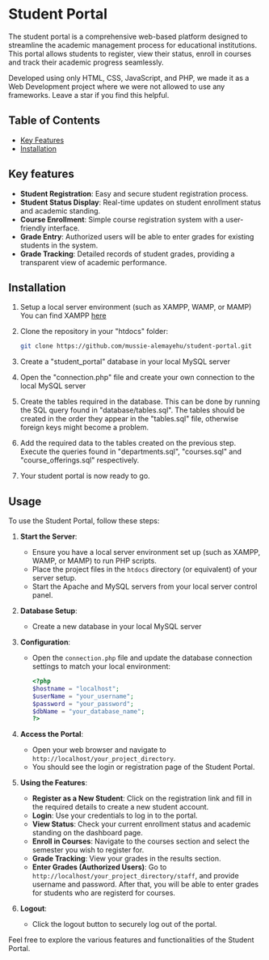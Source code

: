 # Student Portal

The student portal is a comprehensive web-based platform designed to streamline the academic management process for educational institutions. This portal allows students to register, view their status, enroll in courses and track their academic progress seamlessly.

Developed using only HTML, CSS, JavaScript, and PHP, we made it as a Web Development project where we were not allowed to use any frameworks. Leave a star if you find this helpful.

## Table of Contents
- [Key Features](#key-features)
- [Installation](#installation)

## Key features
- **Student Registration**: Easy and secure student registration process.
- **Student Status Display**: Real-time updates on student enrollment status and academic standing.
- **Course Enrollment**: Simple course registration system with a user-friendly interface.
- **Grade Entry**: Authorized users will be able to enter grades for existing students in the system.
- **Grade Tracking**: Detailed records of student grades, providing a transparent view of academic performance.

## Installation
1. Setup a local server environment (such as XAMPP, WAMP, or MAMP)
    You can find XAMPP [here](https://www.google.com/url?sa=t&source=web&rct=j&opi=89978449&url=https://www.apachefriends.org/download.html&ved=2ahUKEwjXufqht_KGAxWta_EDHVC2ATEQFnoECAYQAQ&usg=AOvVaw0FJaxz5J9FUgyQIdXelZ6c)

2. Clone the repository in your "htdocs" folder:
    ```sh
    git clone https://github.com/mussie-alemayehu/student-portal.git
    ```

3. Create a "student_portal" database in your local MySQL server

4. Open the "connection.php" file and create your own connection to the local MySQL server

5. Create the tables required in the database. This can be done by running the SQL query found in "database/tables.sql". The tables should be created in the order they appear in the "tables.sql" file, otherwise foreign keys might become a problem.

6. Add the required data to the tables created on the previous step. Execute the queries found in "departments.sql", "courses.sql" and "course_offerings.sql" respectively.

7. Your student portal is now ready to go.

## Usage

To use the Student Portal, follow these steps:

1. **Start the Server**:
    - Ensure you have a local server environment set up (such as XAMPP, WAMP, or MAMP) to run PHP scripts.
    - Place the project files in the `htdocs` directory (or equivalent) of your server setup.
    - Start the Apache and MySQL servers from your local server control panel.

2. **Database Setup**:
    - Create a new database in your local MySQL server

3. **Configuration**:
    - Open the `connection.php` file and update the database connection settings to match your local environment:
        ```php
        <?php
        $hostname = "localhost";
        $userName = "your_username";
        $password = "your_password";
        $dbName = "your_database_name";
        ?>
        ```

4. **Access the Portal**:
    - Open your web browser and navigate to `http://localhost/your_project_directory`.
    - You should see the login or registration page of the Student Portal.

5. **Using the Features**:
    - **Register as a New Student**: Click on the registration link and fill in the required details to create a new student account.
    - **Login**: Use your credentials to log in to the portal.
    - **View Status**: Check your current enrollment status and academic standing on the dashboard page.
    - **Enroll in Courses**: Navigate to the courses section and select the semester you wish to register for.
    - **Grade Tracking**: View your grades in the results section.
    - **Enter Grades (Authorized Users)**: Go to `http://localhost/your_project_directory/staff`, and provide username and password. After that, you will be able to enter grades for students who are registerd for courses.

6. **Logout**:
    - Click the logout button to securely log out of the portal.

Feel free to explore the various features and functionalities of the Student Portal.
